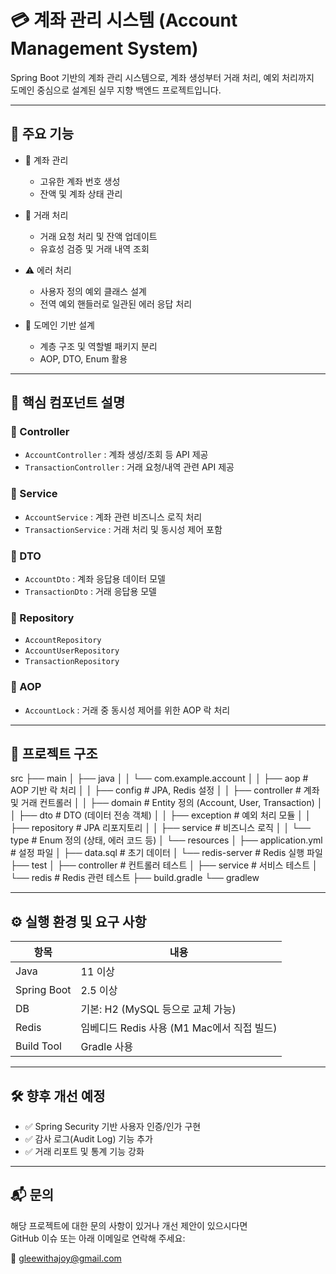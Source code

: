 
# 💳 계좌 관리 시스템 (Account Management System)

Spring Boot 기반의 계좌 관리 시스템으로, 계좌 생성부터 거래 처리, 예외 처리까지  
도메인 중심으로 설계된 실무 지향 백엔드 프로젝트입니다.

---

## 📌 주요 기능

- 🏦 계좌 관리
  - 고유한 계좌 번호 생성
  - 잔액 및 계좌 상태 관리

- 💸 거래 처리
  - 거래 요청 처리 및 잔액 업데이트
  - 유효성 검증 및 거래 내역 조회

- ⚠️ 에러 처리
  - 사용자 정의 예외 클래스 설계
  - 전역 예외 핸들러로 일관된 에러 응답 처리

- 🧱 도메인 기반 설계
  - 계층 구조 및 역할별 패키지 분리
  - AOP, DTO, Enum 활용

---

## 🧠 핵심 컴포넌트 설명

### 📌 Controller
- `AccountController` : 계좌 생성/조회 등 API 제공  
- `TransactionController` : 거래 요청/내역 관련 API 제공  

### 📌 Service
- `AccountService` : 계좌 관련 비즈니스 로직 처리  
- `TransactionService` : 거래 처리 및 동시성 제어 포함  

### 📌 DTO
- `AccountDto` : 계좌 응답용 데이터 모델  
- `TransactionDto` : 거래 응답용 모델  

### 📌 Repository
- `AccountRepository`  
- `AccountUserRepository`  
- `TransactionRepository`  

### 📌 AOP
- `AccountLock` : 거래 중 동시성 제어를 위한 AOP 락 처리

---

## 📁 프로젝트 구조

src
├── main
│   ├── java
│   │   └── com.example.account
│   │       ├── aop                # AOP 기반 락 처리
│   │       ├── config             # JPA, Redis 설정
│   │       ├── controller         # 계좌 및 거래 컨트롤러
│   │       ├── domain             # Entity 정의 (Account, User, Transaction)
│   │       ├── dto                # DTO (데이터 전송 객체)
│   │       ├── exception          # 예외 처리 모듈
│   │       ├── repository         # JPA 리포지토리
│   │       ├── service            # 비즈니스 로직
│   │       └── type               # Enum 정의 (상태, 에러 코드 등)
│   └── resources
│       ├── application.yml        # 설정 파일
│       ├── data.sql               # 초기 데이터
│       └── redis-server           # Redis 실행 파일
├── test
│   ├── controller                 # 컨트롤러 테스트
│   ├── service                    # 서비스 테스트
│   └── redis                      # Redis 관련 테스트
├── build.gradle
└── gradlew


---

## ⚙️ 실행 환경 및 요구 사항

| 항목         | 내용 |
|--------------|------|
| Java         | 11 이상 |
| Spring Boot  | 2.5 이상 |
| DB           | 기본: H2 (MySQL 등으로 교체 가능) |
| Redis        | 임베디드 Redis 사용 (M1 Mac에서 직접 빌드) |
| Build Tool   | Gradle 사용 |

---

## 🛠️ 향후 개선 예정

- ✅ Spring Security 기반 사용자 인증/인가 구현
- ✅ 감사 로그(Audit Log) 기능 추가
- ✅ 거래 리포트 및 통계 기능 강화

---

## 📬 문의

해당 프로젝트에 대한 문의 사항이 있거나 개선 제안이 있으시다면  
GitHub 이슈 또는 아래 이메일로 연락해 주세요:

📧 gleewithajoy@gmail.com
